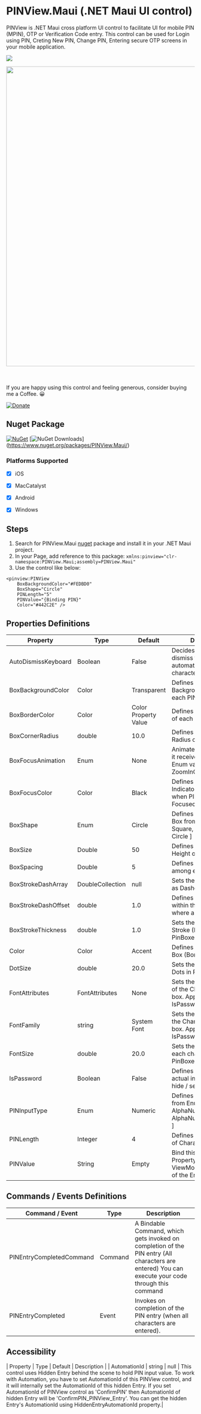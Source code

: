 # PINView.Maui (.NET Maui UI control)

PINView is .NET Maui cross platform UI control to facilitate UI for mobile PIN (MPIN), OTP or Verification Code entry.
This control can be used for Login using PIN, Creting New PIN, Change PIN, Entering secure OTP screens in your mobile application.

![](https://github.com/MGohil/PINView.Maui/blob/master/arts/showcase.gif)

<kbd>
    <img src="https://github.com/MGohil/PINView.Maui/blob/master/arts/Preview-Graphic.png" width="800">
</kbd>


<br><br>
If you are happy using this control and feeling generous, consider buying me a Coffee. :grinning: 

[![Donate](https://img.shields.io/badge/Donate-PayPal-green.svg)](https://www.paypal.me/mgohil213)


## Nuget Package
[![NuGet](https://img.shields.io/nuget/v/PINView.Maui.svg)](https://www.nuget.org/packages/PINView.Maui/)
[![NuGet Downloads](https://img.shields.io/nuget/dt/PINView.Maui.svg)]
(https://www.nuget.org/packages/PINView.Maui/)

### Platforms Supported
- [X] iOS
- [X] MacCatalyst
- [X] Android
- [X] Windows


## Steps
1. Search for PINView.Maui [nuget](https://www.nuget.org/packages/PINView.Maui/) package and install it in your .NET Maui project. 
2. In your Page, add reference to this package:
```xmlns:pinview="clr-namespace:PINView.Maui;assembly=PINView.Maui"```
3. Use the control like below:
```
<pinview:PINView
    BoxBackgroundColor="#FEDBD0"
    BoxShape="Circle"
    PINLength="5"
    PINValue="{Binding PIN}"
    Color="#442C2E" />
```                
## Properties Definitions
| Property | Type | Default | Description |
| ----------| --- | --- | --- |
| AutoDismissKeyboard | Boolean | False | Decides whether to dismiss the keyboard automatically when all characters entered |
| BoxBackgroundColor | Color | Transparent | Defines the BackgroundColor of each PIN Box |
| BoxBorderColor | Color | Color Property Value | Defines the Border Color of each PIN Box |
| BoxCornerRadius | double | 10.0 | Defines the Corner Radius of each PIN box. |
| BoxFocusAnimation | Enum | None | Animates the Box when it receives the Focus. Enum values [ None, ZoomInOut, ScaleUp ]|
| BoxFocusColor | Color | Black | Defines the Focus Indicator Border Color when PIN Box is Focused |
| BoxShape | Enum | Circle | Defines the shape of PIN Box from Enum values [ Square, RoundCorner, Circle ] |
| BoxSize | Double | 50 | Defines the Width and Height of each PIN Box |
| BoxSpacing | Double | 5 | Defines the space among each PIN Box |
| BoxStrokeDashArray | DoubleCollection | null | Sets the Stroke (Border) as Dashed line |
| BoxStrokeDashOffset | double | 1.0 | Defines the distance within the dash pattern where a dash begins |
| BoxStrokeThickness | double | 1.0 | Sets the Thickness of Stroke (Border) of each PinBoxes |
| Color | Color | Accent | Defines the Color of PIN Box (Border and Dot) |
| DotSize | double | 20.0 | Sets the Dot size of each Dots in PINBoxes |
| FontAttributes | FontAttributes | None | Sets the FontAttributes of the Char label in each box. Applicable when IsPassword = False |
| FontFamily | string | System Font | Sets the FontFamily of the Char label in each box. Applicable when IsPassword = False |
| FontSize | double | 20.0 | Sets the Font size of each char Label in PinBoxes |
| IsPassword | Boolean | False | Defines whether to show actual input character or hide / secure via Dot |
| PINInputType | Enum | Numeric | Defines the Input Type from Enum [ Numeric, AlphaNumeric, AlphaNumericUppercase ] |
| PINLength | Integer | 4 | Defines the Length (No. of Characters) of the PIN |
| PINValue | String | Empty | Bind this to string Property in your ViewModel, to get value of the Entered PIN |


## Commands / Events Definitions
| Command / Event | Type | Description |
| ----------| --- | --- |
| PINEntryCompletedCommand | Command | A Bindable Command, which gets invoked on completion of the PIN entry (All characters are entered) You can execute your code through this command |
| PINEntryCompleted | Event | Invokes on completion of the PIN entry (when all characters are entered). |

## Accessibility
| Property | Type | Default | Description |
| AutomationId | string | null | This control uses Hidden Entry behind the scene to hold PIN input value. To work with Automation, you have to set AutomationId of this PINView control, and it will internally set the AutomationId of this hidden Entry. If you set AutomationId of PINView control as 'ConfirmPIN' then AutomationId of hidden Entry will be 'ConfirmPIN_PINView_Entry'. You can get the hidden Entry's AutomationId using HiddenEntryAutomationId property.|

